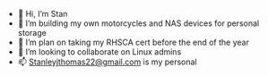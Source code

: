 - 👋 Hi, I’m Stan
- 👀 I’m building my own motorcycles and NAS devices for personal storage
- 🌱 I’m plan on taking my RHSCA cert before the end of the year
- 💞️ I’m looking to collaborate on Linux admins
- 📫 Stanleyjthomas22@gmail.com is my personal

<!---
sjohnsa/sjohnsa is a ✨ special ✨ repository because its `README.md` (this file) appears on your GitHub profile.
You can click the Preview link to take a look at your changes.
--->
